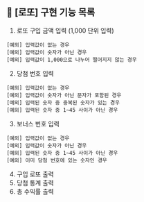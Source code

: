 ## 📍 [로또] 구현 기능 목록

1. 로또 구입 금액 입력 (1,000 단위 입력)

```
[예외] 입력값이 없는 경우
[예외] 입력값이 숫자가 아닌 경우
[예외] 입력값이 1,000으로 나누어 떨어지지 않는 경우
```

2. 당첨 번호 입력

```
[예외] 입력값이 없는 경우
[예외] 입력값이 숫자가 아닌 문자가 포함된 경우
[예외] 입력된 숫자 중 중복된 숫자가 있는 경우
[예외] 입력된 숫자 중 1~45 사이가 아닌 경우
```

3. 보너스 번호 입력

```
[예외] 입력값이 없는 경우
[예외] 입력값이 숫자가 아닌 경우
[예외] 입력된 숫자 중 1~45 사이가 아닌 경우
[예외] 이미 당첨 번호에 있는 숫자인 경우
```

4. 구입 로또 출력
5. 당첨 통계 출력
6. 총 수익률 출력
